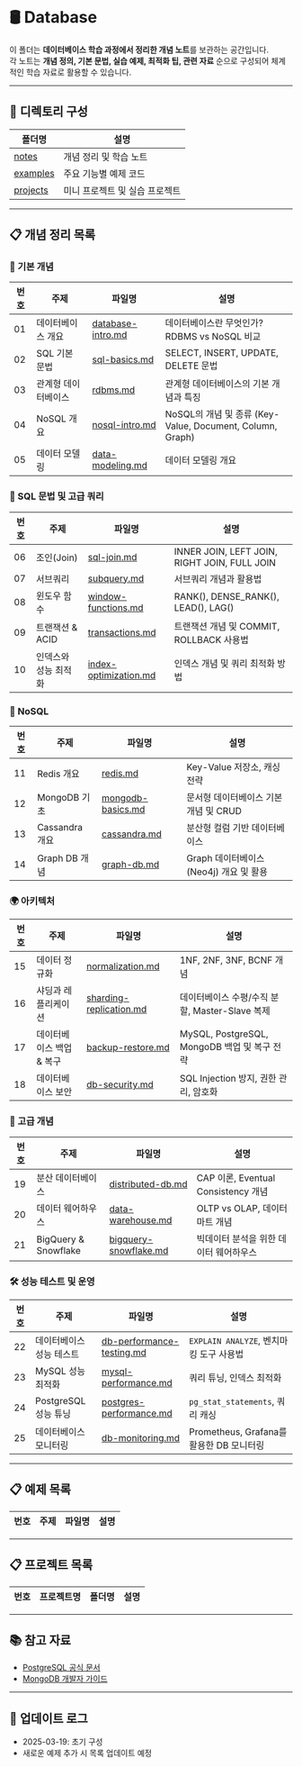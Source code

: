 # 🛢️ Database

이 폴더는 **데이터베이스 학습 과정에서 정리한 개념 노트**를 보관하는 공간입니다.  
각 노트는 **개념 정의, 기본 문법, 실습 예제, 최적화 팁, 관련 자료** 순으로 구성되어 체계적인 학습 자료로 활용할 수 있습니다.

---

## 📂 디렉토리 구성

| 폴더명 | 설명 |
|---|---|
| [notes](./notes) | 개념 정리 및 학습 노트 |
| [examples](./examples) | 주요 기능별 예제 코드 |
| [projects](./projects) | 미니 프로젝트 및 실습 프로젝트 |

---

## 📋 개념 정리 목록  

### 📌 기본 개념  
| 번호 | 주제 | 파일명 | 설명 |  
|---|---|---|---|  
| 01 | 데이터베이스 개요 | [database-intro.md](./notes/database-intro.md) | 데이터베이스란 무엇인가? RDBMS vs NoSQL 비교 |  
| 02 | SQL 기본 문법 | [sql-basics.md](./notes/sql-basics.md) | SELECT, INSERT, UPDATE, DELETE 문법 |  
| 03 | 관계형 데이터베이스 | [rdbms.md](./notes/rdbms.md) | 관계형 데이터베이스의 기본 개념과 특징 |  
| 04 | NoSQL 개요 | [nosql-intro.md](./notes/nosql-intro.md) | NoSQL의 개념 및 종류 (Key-Value, Document, Column, Graph) |  
| 05 | 데이터 모델링 | [data-modeling.md](./notes/data-modeling.md) | 데이터 모델링 개요 |  

### 🔲 SQL 문법 및 고급 쿼리  
| 번호 | 주제 | 파일명 | 설명 |  
|---|---|---|---|  
| 06 | 조인(Join) | [sql-join.md](./notes/sql-join.md) | INNER JOIN, LEFT JOIN, RIGHT JOIN, FULL JOIN |  
| 07 | 서브쿼리 | [subquery.md](./notes/subquery.md) | 서브쿼리 개념과 활용법 |  
| 08 | 윈도우 함수 | [window-functions.md](./notes/window-functions.md) | RANK(), DENSE_RANK(), LEAD(), LAG() |  
| 09 | 트랜잭션 & ACID | [transactions.md](./notes/transactions.md) | 트랜잭션 개념 및 COMMIT, ROLLBACK 사용법 |  
| 10 | 인덱스와 성능 최적화 | [index-optimization.md](./notes/index-optimization.md) | 인덱스 개념 및 쿼리 최적화 방법 |  

### 🔄 NoSQL  
| 번호 | 주제 | 파일명 | 설명 |  
|---|---|---|---|  
| 11 | Redis 개요 | [redis.md](./notes/redis.md) | Key-Value 저장소, 캐싱 전략 |  
| 12 | MongoDB 기초 | [mongodb-basics.md](./notes/mongodb-basics.md) | 문서형 데이터베이스 기본 개념 및 CRUD |  
| 13 | Cassandra 개요 | [cassandra.md](./notes/cassandra.md) | 분산형 컬럼 기반 데이터베이스 |  
| 14 | Graph DB 개념 | [graph-db.md](./notes/graph-db.md) | Graph 데이터베이스 (Neo4j) 개요 및 활용 |  

### 🌍 아키텍처  
| 번호 | 주제 | 파일명 | 설명 |  
|---|---|---|---|  
| 15 | 데이터 정규화 | [normalization.md](./notes/normalization.md) | 1NF, 2NF, 3NF, BCNF 개념 |  
| 16 | 샤딩과 레플리케이션 | [sharding-replication.md](./notes/sharding-replication.md) | 데이터베이스 수평/수직 분할, Master-Slave 복제 |  
| 17 | 데이터베이스 백업 & 복구 | [backup-restore.md](./notes/backup-restore.md) | MySQL, PostgreSQL, MongoDB 백업 및 복구 전략 |  
| 18 | 데이터베이스 보안 | [db-security.md](./notes/db-security.md) | SQL Injection 방지, 권한 관리, 암호화 |  

### 🚀 고급 개념  
| 번호 | 주제 | 파일명 | 설명 |  
|---|---|---|---|  
| 19 | 분산 데이터베이스 | [distributed-db.md](./notes/distributed-db.md) | CAP 이론, Eventual Consistency 개념 |  
| 20 | 데이터 웨어하우스 | [data-warehouse.md](./notes/data-warehouse.md) | OLTP vs OLAP, 데이터 마트 개념 |  
| 21 | BigQuery & Snowflake | [bigquery-snowflake.md](./notes/bigquery-snowflake.md) | 빅데이터 분석을 위한 데이터 웨어하우스 |  

### 🛠️ 성능 테스트 및 운영  
| 번호 | 주제 | 파일명 | 설명 |  
|---|---|---|---|  
| 22 | 데이터베이스 성능 테스트 | [db-performance-testing.md](./notes/db-performance-testing.md) | `EXPLAIN ANALYZE`, 벤치마킹 도구 사용법 |  
| 23 | MySQL 성능 최적화 | [mysql-performance.md](./notes/mysql-performance.md) | 쿼리 튜닝, 인덱스 최적화 |  
| 24 | PostgreSQL 성능 튜닝 | [postgres-performance.md](./notes/postgres-performance.md) | `pg_stat_statements`, 쿼리 캐싱 |  
| 25 | 데이터베이스 모니터링 | [db-monitoring.md](./notes/db-monitoring.md) | Prometheus, Grafana를 활용한 DB 모니터링 |  

---

## 📋 예제 목록

| 번호 | 주제 | 파일명 | 설명 |
|---|---|---|---|

---

## 📋 프로젝트 목록

| 번호 | 프로젝트명 | 폴더명 | 설명 |
|---|---|---|---|

---

## 📚 참고 자료
- [PostgreSQL 공식 문서](https://www.postgresql.org/docs/)  
- [MongoDB 개발자 가이드](https://www.mongodb.com/docs/guides/)  

---

## 📢 업데이트 로그
- 2025-03-19: 초기 구성
- 새로운 예제 추가 시 목록 업데이트 예정
